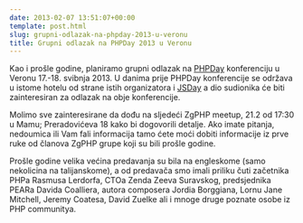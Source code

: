 ```yaml
---
date: 2013-02-07 13:51:07+00:00
template: post.html
slug: grupni-odlazak-na-phpday-2013-u-veronu
title: Grupni odlazak na PHPDay 2013 u Veronu
---
```


Kao i prošle godine, planiramo grupni odlazak na
[PHPDay](http://2013.phpday.it/) konferenciju u Veronu 17.-18. svibnja 2013. U
danima prije PHPDay konferencije se održava u istome hotelu od strane istih
organizatora i [JSDay](http://2013.jsday.it/) a dio sudionika će biti
zainteresiran za odlazak na obje konferencije.

Molimo sve zainteresirane da dođu na sljedeći ZgPHP meetup, 21.2 od 17:30 u
Mamu; Preradovićeva 18 kako bi dogovorili detalje. Ako imate pitanja, nedoumica
ili Vam fali informacija tamo ćete moći dobiti informacije iz prve ruke od
članova ZgPHP grupe koji su bili prošle godine.

Prošle godine velika većina predavanja su bila na engleskome (samo nekolicina na
talijanskome), a od predavača smo imali priliku čuti začetnika PHPa Rasmusa
Lerdorfa, CTOa Zenda Zeeva Suravskog, predsjednika PEARa Davida Coalliera,
autora composera Jordia Borggiana, Lornu Jane Mitchell, Jeremy Coatesa, David
Zuelke ali i mnoge druge poznate osobe iz PHP communitya.
